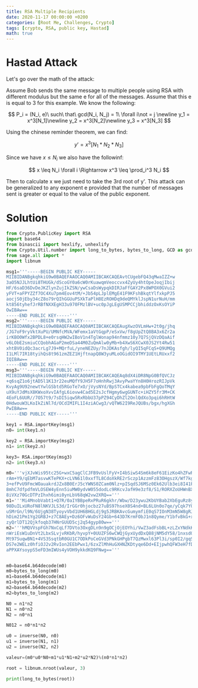 ```yaml
---
title: RSA Multiple Recipients
date: 2020-11-17 00:00:00 +0200
categories: [Root Me, Challenges, Crypto]
tags: [crypto, RSA, public key, Hastad]
math: true
---
```


# Hastad Attack

Let's go over the math of the attack:

Assume Bob sends the same message to multiple people using RSA with different modulus but the same e for all of the messages. Assume that this e is equal to 3 for this example. We know the following:

$$
P_i = (N_i, e)\ such\ that\ gcd(N_i, N_j) = 1\ \forall i\not = j
\newline
y_1 = x^3[N_1]\newline
y_2 = x^3[N_2]\newline
y_3 = x^3[N_3]
$$

Using the chinese reminder theorem, we can find:

$$
y'=x^3 [N_1*N_2*N_3]
$$

Since we have $x \leq N_i$ we also have the followinf:

$$
x \leq N_i \forall i \Rightarrow x^3 \leq \prod_i^3 N_i
$$

Then to calculate x we just need to take the 3rd root of y'. This attack can be generalized to any exponent e provided that the number of messages sent is greater or equal to the value of the public exponent.

# Solution

```python
from Crypto.PublicKey import RSA
import base64
from binascii import hexlify, unhexlify
from Crypto.Util.number import long_to_bytes, bytes_to_long, GCD as gcd, inverse
from sage.all import *
import libnum

msg1='''-----BEGIN PUBLIC KEY-----
MIIBIDANBgkqhkiG9w0BAQEFAAOCAQ0AMIIBCAKCAQEAvtCUgebFQ43qMwaIZZ+w
3aO5NJJLhtUi8THUGk/dScoGY0a6cW0rKuawqmVeoccvx4ZyUy4htOpeJoqjIbij
HF/6saD36DvDeJKZlynZujIkZSN/ywCsaDsWypqkDIRJaFfGAY2Px8WPOX0GVui2
yFVT+aFPYZZf7OC4Xu7pm4Eov4tM/+Jb54pLJplEMgE41F9KFshBkqtYlfxkpPJ5
aocjS0jEby34cZ8o79rQIhGGUuPSXkTaPlH8EzROHDq9deQMYklJspN1urNuH/mm
kt856tyhefJrRBfNXXEgH33u970FMzlBV+uc0pJgLEgUSMPCCjbhiddzOxKsOYiP
OwIBAw==
-----END PUBLIC KEY-----'''
msg2='''-----BEGIN PUBLIC KEY-----
MIIBIDANBgkqhkiG9w0BAQEFAAOCAQ0AMIIBCAKCAQEAugXwzOVLmHw+2t0g/jhq
/JG7oF9ryVktXuPU/UMNfcMVA/WFemx1aVtGqpP/eSxVw/f8gUpZtQ8BA3x6Zr2a
irKBO0Wfx2BPDL8+e0rsqHW2wIBoV1n4TglWonap94nfmmz10y7Q7SjQVzDQaAif
v6LObE2smiuCCQobhAGaP2meDSa44M0ZuQmAlw0yMb+b4XwS6XCwX0JS2Yt4Rw51
xhtBV0idQc3acrLg7J9+MQrfuL/yneNEZUy/7nJDKAsfgh/lyQI5qFCqS+Q9UMQg
I1LMl7IR18tyihQs8t961zmZEZ1HjftnapQ8W3yuMLoOGidOI9TMY1UEtLRUxxf2
IQIBAw==
-----END PUBLIC KEY-----'''
msg3='''-----BEGIN PUBLIC KEY-----
MIIBIDANBgkqhkiG9w0BAQEFAAOCAQ0AMIIBCAKCAQEAq8dX4iDR8NpG0BfQVCJz
+q6sqZ1o6jtAD5l1K13r22euMQfY9JH5F7oHnhRwj3AvyPwaYYn8H0HrozRIJpVk
KvyAg9U92newtYwlGSbtd5RGoTe7xO/jVysNYd/BpSTCx4kabea9pbFbFgQoTMqY
uX9uYJdMsX8KWxoXvvIAfgL6iovw4Cad5E2sJcfHgmy6wgGUNTc+iHZY5fr3M+CK
4EoFL6UUR//7O57t9/7sDI5iqw5RxRbbU37pPZ94CyDhZl2OnlQdXo3pqi6hRHtW
0HdwouW3LKoIkZiNl7d/OCdIMIFL1I4ziACwg3/vQTW62I9ReJQUBs/bgx/hgXGh
PwIBAw==
-----END PUBLIC KEY-----'''

key1 = RSA.importKey(msg1)
n0= int(key1.n)

key2 = RSA.importKey(msg2)
n1= int(key2.n)

key3= RSA.importKey(msg3)
n2= int(key3.n)

m0='''vjXJvWis95tc25G+wxC5agClCJFB9vUslFyV+I4bSiwS4Sm6k8eF61EizKo4hZFwROlO3Ci3YQaT
rAm+Y9/qEbM7asvwKTePKX+cLVN61l0xxfTL8CdoXkRE2rSczp1AzzmFz83OHgszX/Wf7kgWU4M7
3+efPvU9FmcWOauakrdJZx8B0ErJ5cYWNS0ZCam0Nlz+pISqdSJ6MSz0Ek62Ulb3ei8I41FOdHtd
8mhC7dfpdfmVLOSEW4yEnn5iuMW0ydvW055dodLc9RKcvJafH9e3zf8/S1/RORXZoUHWnBXBEFOl
8iVXz70GcDTPzIhxh6imi0ynLbV68qW2vw2XRQ=='''
m1='''Mi4MnobVabt1+Q7R/0aIYBBpeRxPRuR6gkhr/Wbw/D23ywu2KbUYBab2XbEguRz8yzBlxScbFjjb
98DuILxURoFN8lNKVJLS3d/IrGGr0hjocbz27uBS97hseX0S4nd+BL6LUn0o7qe/yCqk7Y0tEhhc
uSMrGn/l9N/6UjgN38TyoyvVbd1UH6BHGLdj9g5JRBKAvcGumymfiE0qS7IOnM3mN5W8gRJaEGDk
hDim21Pm1Yg2GRBJ+z7C8AEy+Dz6OFvWuDsY24Gb+643D7KrmFObJ1n8Qyme/Y1bfvBkG+xdvGoB
zyQrlDT12Qjkfoqb37HNrGUUD5cj2q54gyp80w=='''
m2='''hMQVVspFGh7NxCqLf7DVto3OxgDLn9n9gOCjOjEOYhi/VwZ3adFsbBL+zLZxYNdkKLNWCNRktRwp
nWriEsW1uDnVt2LbxSLvjvRKbR/hyvpY+0UUZFS6wCWQjGyxUydDxQ88jNM5dY58/1nxsd04I3n3
Mt97SuqwBN1+4VS3SsqtbR0GU1C7ODkPoCeGVd3PNkGHPgbT7QzMwxl63Pl3i/sp0I2/gqSnKu5C
DS7e2WELz0hfiOJ2v2RvIon2EEbPwx1/6zxZlMhHuGXHNZKDtyqe6Dd+EIjpwhQFW3eH7fDIirRb
aPPXAYsoypS5eFD3mIWUs4yVOH9ykkdKQ9FNwg=='''


m0=base64.b64decode(m0)
m0=bytes_to_long(m0)
m1=base64.b64decode(m1)
m1=bytes_to_long(m1)
m2=base64.b64decode(m2)
m2=bytes_to_long(m2)

N0 = n1*n2
N1 = n0*n2
N2 = n0*n1

N012 = n0*n1*n2

u0 = inverse(N0, n0)
u1 = inverse(N1, n1)
u2 = inverse(N2, n2)

valeur=(m0*u0*N0+m1*u1*N1+m2*u2*N2)%(n0*n1*n2)

root = libnum.nroot(valeur, 3)

print(long_to_bytes(root))

```
